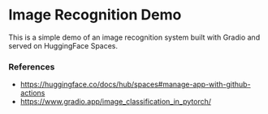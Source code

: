 # Image Recognition Demo
This is a simple demo of an image recognition system built with Gradio and served on HuggingFace Spaces.

### References
* https://huggingface.co/docs/hub/spaces#manage-app-with-github-actions
* https://www.gradio.app/image_classification_in_pytorch/